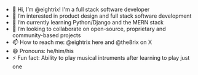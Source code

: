 - 👋 Hi, I’m @eightrix! I'm a full stack software developer
- 👀 I’m interested in product design and full stack software development
- 🌱 I’m currently learning Python/Django and the MERN stack
- 💞️ I’m looking to collaborate on open-source, proprietary and community-based projects
- 📫 How to reach me: @eightrix here and @the8rix on X
- 😄 Pronouns: he/him/his
- ⚡ Fun fact: Ability to play musical intruments after learning to play just one

<!---
eightrix/eightrix is a ✨ special ✨ repository because its `README.md` (this file) appears on your GitHub profile.
You can click the Preview link to take a look at your changes.
--->
